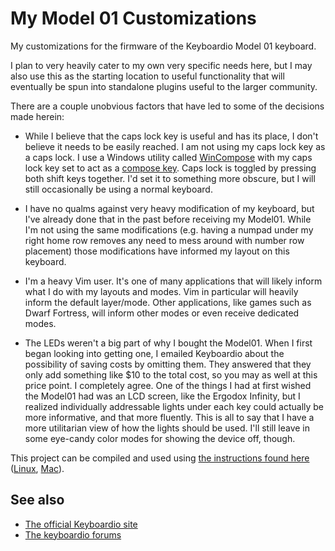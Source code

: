 # My Model 01 Customizations

My customizations for the firmware of the Keyboardio Model 01 keyboard.

I plan to very heavily cater to my own very specific needs here, but I may
also use this as the starting location to useful functionality that will
eventually be spun into standalone plugins useful to the larger community.

There are a couple unobvious factors that have led to some of the decisions made herein:

  * While I believe that the caps lock key is useful and has its place, I don't
  believe it needs to be easily reached. I am not using my caps lock key as a
  caps lock. I use a Windows utility called
  [WinCompose](https://github.com/SamHocevar/wincompose) with my caps lock key
  set to act as a [compose key](https://en.wikipedia.org/wiki/Compose_key).
  Caps lock is toggled by pressing both shift keys together. I'd set it to
  something more obscure, but I will still occasionally be using a normal
  keyboard.

  * I have no qualms against very heavy modification of my keyboard, but I've
  already done that in the past before receiving my Model01. While I'm not using
  the same modifications (e.g. having a numpad under my right home row removes
  any need to mess around with number row placement) those modifications have
  informed my layout on this keyboard.

  * I'm a heavy Vim user. It's one of many applications that will likely inform
  what I do with my layouts and modes. Vim in particular will heavily inform
  the default layer/mode. Other applications, like games such as Dwarf
  Fortress, will inform other modes or even receive dedicated modes.

  * The LEDs weren't a big part of why I bought the Model01. When I first began
  looking into getting one, I emailed Keyboardio about the possibility of saving
  costs by omitting them. They answered that they only add something like $10 to
  the total cost, so you may as well at this price point. I completely agree.
  One of the things I had at first wished the Model01 had was an LCD screen,
  like the Ergodox Infinity, but I realized individually addressable lights
  under each key could actually be more informative, and that more fluently.
  This is all to say that I have a more utilitarian view of how the lights
  should be used. I'll still leave in some eye-candy color modes for showing the
  device off, though.

This project can be compiled and used using [the instructions found here](https://github.com/keyboardio/Kaleidoscope/wiki/Install-Arduino-support-on-Windows)
([Linux](https://github.com/keyboardio/Kaleidoscope/wiki/Install-Arduino-support-on-Linux), [Mac](https://github.com/keyboardio/Kaleidoscope/wiki/Install-Arduino-support-on-a-Mac)).

## See also
 * [The official Keyboardio site](https://shop.keyboard.io/)
 * [The keyboardio forums](https://community.keyboard.io/)

